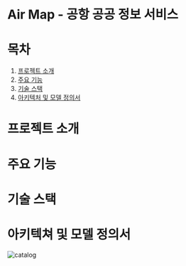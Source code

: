 # Air Map - 공항 공공 정보 서비스

# 목차

1. [프로젝트 소개](#프로젝트-소개)
2. [주요 기능](#주요-기능)
3. [기술 스택](#기술-스택)
4. [아키텍처 및 모델 정의서](#아키텍처-및-모델-정의서)


# 프로젝트 소개

# 주요 기능

# 기술 스택

# 아키텍쳐 및 모델 정의서



<img src="https://github.com/user-attachments/assets/d7f813cd-d405-4fd2-bdb4-5608b14c0403" alt="catalog" />
